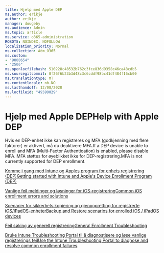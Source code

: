 ```yaml
---
title: Hjelp med Apple DEP
ms.author: erikje
author: erikje
manager: dougeby
ms.audience: Admin
ms.topic: article
ms.service: o365-administration
ROBOTS: NOINDEX, NOFOLLOW
localization_priority: Normal
ms.collection: Adm_O365
ms.custom:
- "9000654"
- "2506"
ms.openlocfilehash: 510228c48532b762c3fce836d9358c46ca48cdb5
ms.sourcegitcommit: 0f26f6b23b3d48c3c6cddf98bc41df484f16cb00
ms.translationtype: MT
ms.contentlocale: nb-NO
ms.lasthandoff: 12/08/2020
ms.locfileid: "49599029"
---
```

# <a name="help-with-apple-dep"></a><span data-ttu-id="b7efe-102">Hjelp med Apple DEP</span><span class="sxs-lookup"><span data-stu-id="b7efe-102">Help with Apple DEP</span></span>

<span data-ttu-id="b7efe-103">Hvis en DEP-enhet ikke kan registreres og MFA (godkjenning med flere faktorer) er aktivert, må du deaktivere MFA.</span><span class="sxs-lookup"><span data-stu-id="b7efe-103">If a DEP device is unable to enroll and MFA (Multi-Factor Authentication) is enabled, please disable MFA.</span></span> <span data-ttu-id="b7efe-104">MFA støttes for øyeblikket ikke for DEP-registrering.</span><span class="sxs-lookup"><span data-stu-id="b7efe-104">MFA is not currently supported for DEP enrollment.</span></span>

[<span data-ttu-id="b7efe-105">Komme i gang med Intune og Apples program for enhets registrering (DEP)</span><span class="sxs-lookup"><span data-stu-id="b7efe-105">Getting started with Intune and Apple's Device Enrollment Program (DEP)</span></span>](https://docs.microsoft.com/intune/enrollment/device-enrollment-program-enroll-ios)

[<span data-ttu-id="b7efe-106">Vanlige feil meldinger og løsninger for iOS-registrering</span><span class="sxs-lookup"><span data-stu-id="b7efe-106">Common iOS enrollment errors and solutions</span></span>](https://docs.microsoft.com/intune/enrollment/troubleshoot-ios-enrollment-errors)

[<span data-ttu-id="b7efe-107">Scenarier for sikkerhets kopiering og gjenoppretting for registrerte iOS/iPadOS-enheter</span><span class="sxs-lookup"><span data-stu-id="b7efe-107">Backup and Restore scenarios for enrolled iOS / iPadOS devices</span></span>](https://docs.microsoft.com/mem/intune/enrollment/backup-restore-ios)

[<span data-ttu-id="b7efe-108">Feil søking av generell registrering</span><span class="sxs-lookup"><span data-stu-id="b7efe-108">General Enrollment Troubleshooting</span></span>](https://docs.microsoft.com/intune/enrollment/troubleshoot-device-enrollment-in-intune)

[<span data-ttu-id="b7efe-109">Bruke Intune Troubleshooting Portal til å diagnostisere og løse vanlige registrerings feil</span><span class="sxs-lookup"><span data-stu-id="b7efe-109">Use the Intune Troubleshooting Portal to diagnose and resolve common enrollment failures</span></span>](https://docs.microsoft.com/intune/fundamentals/help-desk-operators)
